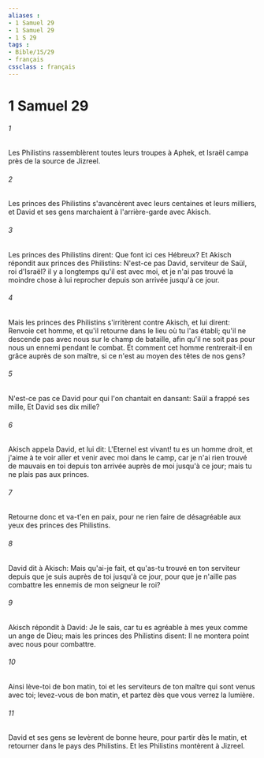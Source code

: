 ```yaml
---
aliases : 
- 1 Samuel 29
- 1 Samuel 29
- 1 S 29
tags : 
- Bible/1S/29
- français
cssclass : français
---
```


# 1 Samuel 29

###### 1
Les Philistins rassemblèrent toutes leurs troupes à Aphek, et Israël campa près de la source de Jizreel.
###### 2
Les princes des Philistins s'avancèrent avec leurs centaines et leurs milliers, et David et ses gens marchaient à l'arrière-garde avec Akisch.
###### 3
Les princes des Philistins dirent: Que font ici ces Hébreux? Et Akisch répondit aux princes des Philistins: N'est-ce pas David, serviteur de Saül, roi d'Israël? il y a longtemps qu'il est avec moi, et je n'ai pas trouvé la moindre chose à lui reprocher depuis son arrivée jusqu'à ce jour.
###### 4
Mais les princes des Philistins s'irritèrent contre Akisch, et lui dirent: Renvoie cet homme, et qu'il retourne dans le lieu où tu l'as établi; qu'il ne descende pas avec nous sur le champ de bataille, afin qu'il ne soit pas pour nous un ennemi pendant le combat. Et comment cet homme rentrerait-il en grâce auprès de son maître, si ce n'est au moyen des têtes de nos gens?
###### 5
N'est-ce pas ce David pour qui l'on chantait en dansant: Saül a frappé ses mille, Et David ses dix mille?
###### 6
Akisch appela David, et lui dit: L'Eternel est vivant! tu es un homme droit, et j'aime à te voir aller et venir avec moi dans le camp, car je n'ai rien trouvé de mauvais en toi depuis ton arrivée auprès de moi jusqu'à ce jour; mais tu ne plais pas aux princes.
###### 7
Retourne donc et va-t'en en paix, pour ne rien faire de désagréable aux yeux des princes des Philistins.
###### 8
David dit à Akisch: Mais qu'ai-je fait, et qu'as-tu trouvé en ton serviteur depuis que je suis auprès de toi jusqu'à ce jour, pour que je n'aille pas combattre les ennemis de mon seigneur le roi?
###### 9
Akisch répondit à David: Je le sais, car tu es agréable à mes yeux comme un ange de Dieu; mais les princes des Philistins disent: Il ne montera point avec nous pour combattre.
###### 10
Ainsi lève-toi de bon matin, toi et les serviteurs de ton maître qui sont venus avec toi; levez-vous de bon matin, et partez dès que vous verrez la lumière.
###### 11
David et ses gens se levèrent de bonne heure, pour partir dès le matin, et retourner dans le pays des Philistins. Et les Philistins montèrent à Jizreel.
